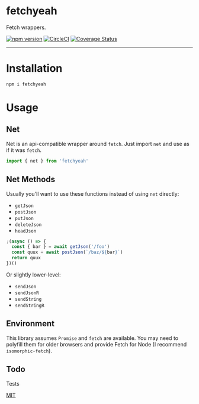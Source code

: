 # fetchyeah

Fetch wrappers.

[![npm version](https://img.shields.io/npm/v/fetchyeah.svg)](https://npm.im/fetchyeah) [![CircleCI](https://circleci.com/gh/jane/fetchyeah.svg?style=svg)](https://circleci.com/gh/jane/fetchyeah) [![Coverage Status](https://coveralls.io/repos/github/jane/fetchyeah/badge.svg?branch=master)](https://coveralls.io/github/jane/fetchyeah?branch=master)

----

# Installation

`npm i fetchyeah`

# Usage

## Net

Net is an api-compatible wrapper around `fetch`. Just import `net` and use as if it was `fetch`.

```javascript
import { net } from 'fetchyeah'
```

## Net Methods

Usually you'll want to use these functions instead of using `net` directly:

* `getJson`
* `postJson`
* `putJson`
* `deleteJson`
* `headJson`

```javascript
;(async () => {
  const { bar } = await getJson('/foo')
  const quux = await postJson(`/baz/${bar}`)
  return quux
})()
```

Or slightly lower-level:

* `sendJson`
* `sendJsonR`
* `sendString`
* `sendStringR`

## Environment

This library assumes `Promise` and `fetch` are available. You may need to
polyfill them for older browsers and provide Fetch for Node (I recommend
`isomorphic-fetch`).

## Todo

Tests

[MIT](./LICENSE.md)
